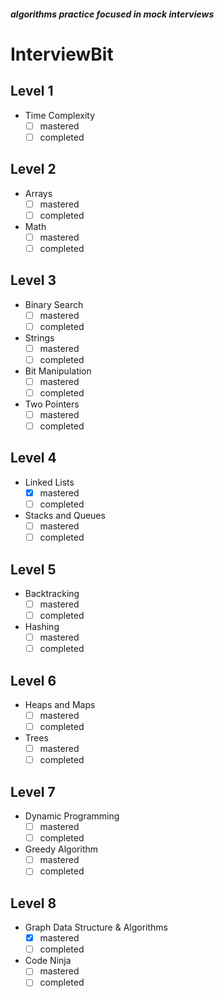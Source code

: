 ##### algorithms practice focused in mock interviews

# InterviewBit

## Level 1
- Time Complexity
	- [ ] mastered
	- [ ] completed

## Level 2
- Arrays
	- [ ] mastered
	- [ ] completed
- Math
	- [ ] mastered
	- [ ] completed

## Level 3
- Binary Search
	- [ ] mastered
	- [ ] completed
- Strings
	- [ ] mastered
	- [ ] completed
- Bit Manipulation
	- [ ] mastered
	- [ ] completed
- Two Pointers
	- [ ] mastered
	- [ ] completed

## Level 4
- Linked Lists
	- [x] mastered
	- [ ] completed
- Stacks and Queues
	- [ ] mastered
	- [ ] completed

## Level 5
- Backtracking
	- [ ] mastered
	- [ ] completed
- Hashing
	- [ ] mastered
	- [ ] completed

## Level 6
- Heaps and Maps
	- [ ] mastered
	- [ ] completed
- Trees
	- [ ] mastered
	- [ ] completed

## Level 7
- Dynamic Programming
	- [ ] mastered
	- [ ] completed
- Greedy Algorithm
	- [ ] mastered
	- [ ] completed

## Level 8
- Graph Data Structure & Algorithms
	- [x] mastered
	- [ ] completed
- Code Ninja
	- [ ] mastered
	- [ ] completed
